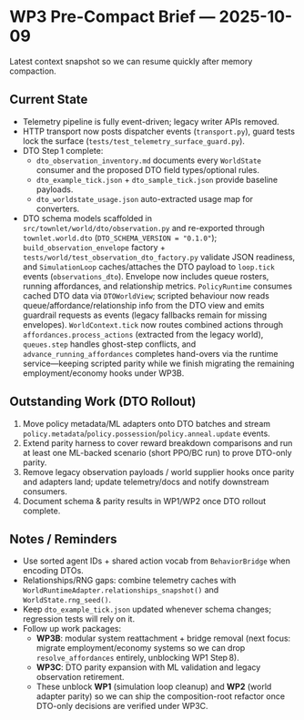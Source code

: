 # WP3 Pre-Compact Brief — 2025-10-09

Latest context snapshot so we can resume quickly after memory compaction.

## Current State
- Telemetry pipeline is fully event-driven; legacy writer APIs removed.
- HTTP transport now posts dispatcher events (`transport.py`), guard tests lock
  the surface (`tests/test_telemetry_surface_guard.py`).
- DTO Step 1 complete:
  - `dto_observation_inventory.md` documents every `WorldState` consumer and the
    proposed DTO field types/optional rules.
  - `dto_example_tick.json` + `dto_sample_tick.json` provide baseline payloads.
  - `dto_worldstate_usage.json` auto-extracted usage map for converters.
- DTO schema models scaffolded in `src/townlet/world/dto/observation.py` and re-exported through `townlet.world.dto` (`DTO_SCHEMA_VERSION = "0.1.0"`); `build_observation_envelope` factory + `tests/world/test_observation_dto_factory.py` validate JSON readiness, and `SimulationLoop` caches/attaches the DTO payload to `loop.tick` events (`observations_dto`).
  Envelope now includes queue rosters, running affordances, and relationship metrics. `PolicyRuntime` consumes cached DTO data via `DTOWorldView`; scripted behaviour now reads queue/affordance/relationship info from the DTO view and emits guardrail requests as events (legacy fallbacks remain for missing envelopes). `WorldContext.tick` now routes combined actions through `affordances.process_actions` (extracted from the legacy world), `queues.step` handles ghost-step conflicts, and `advance_running_affordances` completes hand-overs via the runtime service—keeping scripted parity while we finish migrating the remaining employment/economy hooks under WP3B.

## Outstanding Work (DTO Rollout)
1. Move policy metadata/ML adapters onto DTO batches and stream
   `policy.metadata`/`policy.possession`/`policy.anneal.update` events.
2. Extend parity harness to cover reward breakdown comparisons and run at least
   one ML-backed scenario (short PPO/BC run) to prove DTO-only parity.
3. Remove legacy observation payloads / world supplier hooks once parity and
   adapters land; update telemetry/docs and notify downstream consumers.
4. Document schema & parity results in WP1/WP2 once DTO rollout complete.

## Notes / Reminders
- Use sorted agent IDs + shared action vocab from `BehaviorBridge` when
  encoding DTOs.
- Relationships/RNG gaps: combine telemetry caches with
  `WorldRuntimeAdapter.relationships_snapshot()` and `WorldState.rng_seed()`.
- Keep `dto_example_tick.json` updated whenever schema changes; regression
  tests will rely on it.
- Follow up work packages:
  - **WP3B**: modular system reattachment + bridge removal (next focus: migrate employment/economy
    systems so we can drop `resolve_affordances` entirely, unblocking WP1 Step 8).
  - **WP3C**: DTO parity expansion with ML validation and legacy observation retirement.
  - These unblock **WP1** (simulation loop cleanup) and **WP2** (world adapter parity) so we can
    ship the composition-root refactor once DTO-only decisions are verified under WP3C.
